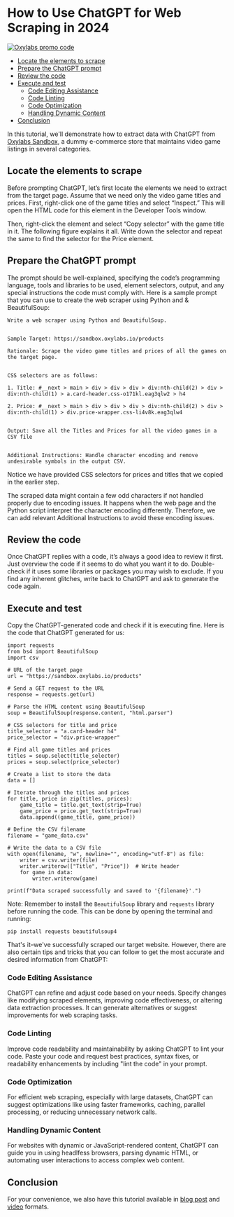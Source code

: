 # How to Use ChatGPT for Web Scraping in 2024

[![Oxylabs promo code](https://user-images.githubusercontent.com/129506779/250792357-8289e25e-9c36-4dc0-a5e2-2706db797bb5.png)](https://oxylabs.go2cloud.org/aff_c?offer_id=7&aff_id=877&url_id=112)

 * [Locate the elements to scrape](#locate-the-elements-to-scrape)
  * [Prepare the ChatGPT prompt](#prepare-the-chatgpt-prompt)
  * [Review the code](#review-the-code)
  * [Execute and test](#execute-and-test)
    + [Code Editing Assistance](#code-editing-assistance)
    + [Code Linting](#code-linting)
    + [Code Optimization](#code-optimization)
    + [Handling Dynamic Content](#handling-dynamic-content)
  * [Conclusion](#conclusion)

In this tutorial, we'll demonstrate how to extract data with ChatGPT from [Oxylabs Sandbox](https://sandbox.oxylabs.io/products), a dummy e-commerce store that maintains video game listings in several categories. 

## Locate the elements to scrape 

Before prompting ChatGPT, let’s first locate the elements we need to extract from the target page. Assume that we need only the video game titles and prices. First, right-click one of the game titles and select “Inspect.” This will open the HTML code for this element in the Developer Tools window.

Then, right-click the element and select “Copy selector” with the game title in it. The following figure explains it all. Write down the selector and repeat the same to find the selector for the Price element. 

## Prepare the ChatGPT prompt 

The prompt should be well-explained, specifying the code’s programming language, tools and libraries to be used, element selectors, output, and any special instructions the code must comply with. Here is a sample prompt that you can use to create the web scraper using Python and & BeautifulSoup:

```
Write a web scraper using Python and BeautifulSoup.


Sample Target: https://sandbox.oxylabs.io/products 

Rationale: Scrape the video game titles and prices of all the games on the target page.


CSS selectors are as follows:

1. Title: #__next > main > div > div > div > div:nth-child(2) > div > div:nth-child(1) > a.card-header.css-o171kl.eag3qlw2 > h4

2. Price: #__next > main > div > div > div > div:nth-child(2) > div > div:nth-child(1) > div.price-wrapper.css-li4v8k.eag3qlw4


Output: Save all the Titles and Prices for all the video games in a CSV file


Additional Instructions: Handle character encoding and remove undesirable symbols in the output CSV.
```

Notice we have provided CSS selectors for prices and titles that we copied in the earlier step. 

The scraped data might contain a few odd characters if not handled properly due to encoding issues. It happens when the web page and the Python script interpret the character encoding differently. Therefore, we can add relevant Additional Instructions to avoid these encoding issues. 

## Review the code

Once ChatGPT replies with a code, it’s always a good idea to review it first. Just overview the code if it seems to do what you want it to do. Double-check if it uses some libraries or packages you may wish to exclude. If you find any inherent glitches, write back to ChatGPT and ask to generate the code again.

## Execute and test 

Copy the ChatGPT-generated code and check if it is executing fine. Here is the code that ChatGPT generated for us:

```
import requests
from bs4 import BeautifulSoup
import csv

# URL of the target page
url = "https://sandbox.oxylabs.io/products"

# Send a GET request to the URL
response = requests.get(url)

# Parse the HTML content using BeautifulSoup
soup = BeautifulSoup(response.content, "html.parser")

# CSS selectors for title and price
title_selector = "a.card-header h4"
price_selector = "div.price-wrapper"

# Find all game titles and prices
titles = soup.select(title_selector)
prices = soup.select(price_selector)

# Create a list to store the data
data = []

# Iterate through the titles and prices
for title, price in zip(titles, prices):
    game_title = title.get_text(strip=True)
    game_price = price.get_text(strip=True)
    data.append((game_title, game_price))

# Define the CSV filename
filename = "game_data.csv"

# Write the data to a CSV file
with open(filename, "w", newline="", encoding="utf-8") as file:
    writer = csv.writer(file)
    writer.writerow(["Title", "Price"])  # Write header
    for game in data:
        writer.writerow(game)

print(f"Data scraped successfully and saved to '{filename}'.")
```

Note: Remember to install the `BeautifulSoup` library and  `requests` library before running the code. This can be done by opening the terminal and running:

```
pip install requests beautifulsoup4
```

That's it–we've successfully scraped our target website. However, there are also certain tips and tricks that you can follow to get the most accurate and desired information from ChatGPT: 

### Code Editing Assistance
ChatGPT can refine and adjust code based on your needs. Specify changes like modifying scraped elements, improving code effectiveness, or altering data extraction processes. It can generate alternatives or suggest improvements for web scraping tasks.

### Code Linting
Improve code readability and maintainability by asking ChatGPT to lint your code. Paste your code and request best practices, syntax fixes, or readability enhancements by including "lint the code" in your prompt.

### Code Optimization
For efficient web scraping, especially with large datasets, ChatGPT can suggest optimizations like using faster frameworks, caching, parallel processing, or reducing unnecessary network calls.

### Handling Dynamic Content
For websites with dynamic or JavaScript-rendered content, ChatGPT can guide you in using headlfess browsers, parsing dynamic HTML, or automating user interactions to access complex web content.

## Conclusion 

For your convenience, we also have this tutorial available in [blog post](https://oxylabs.io/blog/chatgpt-web-scraping) and [video](https://www.youtube.com/watch?v=AUEjBzLJlE4) formats. 

 
